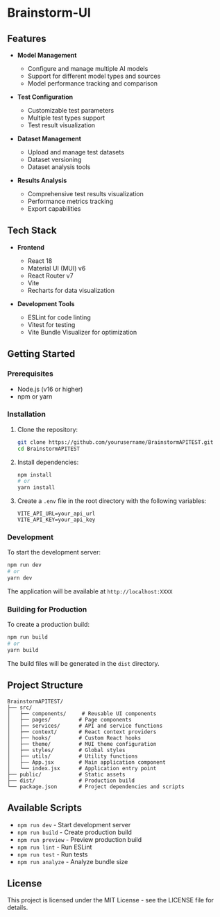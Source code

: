 # Brainstorm-UI

## Features

- **Model Management**
  - Configure and manage multiple AI models
  - Support for different model types and sources
  - Model performance tracking and comparison

- **Test Configuration**
  - Customizable test parameters
  - Multiple test types support
  - Test result visualization

- **Dataset Management**
  - Upload and manage test datasets
  - Dataset versioning
  - Dataset analysis tools

- **Results Analysis**
  - Comprehensive test results visualization
  - Performance metrics tracking
  - Export capabilities

## Tech Stack

- **Frontend**
  - React 18
  - Material UI (MUI) v6
  - React Router v7
  - Vite
  - Recharts for data visualization

- **Development Tools**
  - ESLint for code linting
  - Vitest for testing
  - Vite Bundle Visualizer for optimization

## Getting Started

### Prerequisites

- Node.js (v16 or higher)
- npm or yarn

### Installation

1. Clone the repository:
   ```bash
   git clone https://github.com/yourusername/BrainstormAPITEST.git
   cd BrainstormAPITEST
   ```

2. Install dependencies:
   ```bash
   npm install
   # or
   yarn install
   ```

3. Create a `.env` file in the root directory with the following variables:
   ```
   VITE_API_URL=your_api_url
   VITE_API_KEY=your_api_key
   ```

### Development

To start the development server:

```bash
npm run dev
# or
yarn dev
```

The application will be available at `http://localhost:XXXX`

### Building for Production

To create a production build:

```bash
npm run build
# or
yarn build
```

The build files will be generated in the `dist` directory.

## Project Structure

```
BrainstormAPITEST/
├── src/
│   ├── components/     # Reusable UI components
│   ├── pages/         # Page components
│   ├── services/      # API and service functions
│   ├── context/       # React context providers
│   ├── hooks/         # Custom React hooks
│   ├── theme/         # MUI theme configuration
│   ├── styles/        # Global styles
│   ├── utils/         # Utility functions
│   ├── App.jsx        # Main application component
│   └── index.jsx      # Application entry point
├── public/            # Static assets
├── dist/              # Production build
└── package.json       # Project dependencies and scripts
```

## Available Scripts

- `npm run dev` - Start development server
- `npm run build` - Create production build
- `npm run preview` - Preview production build
- `npm run lint` - Run ESLint
- `npm run test` - Run tests
- `npm run analyze` - Analyze bundle size

## License

This project is licensed under the MIT License - see the LICENSE file for details.
